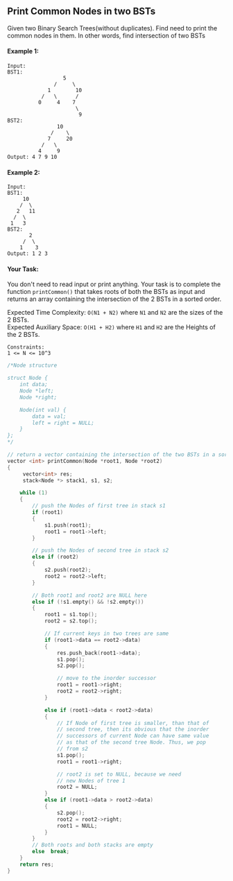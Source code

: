 ## Print Common Nodes in two BSTs

Given two Binary Search Trees(without duplicates). Find need to print the common nodes in them. In other words, find intersection of two BSTs

#### Example 1:

```
Input:
BST1:
                  5
               /     \
             1        10
           /   \      /
          0     4    7
                      \
                       9
BST2:
                10
              /    \
             7     20
           /   \
          4     9
Output: 4 7 9 10
```

#### Example 2:

```
Input:
BST1:
     10
    /  \
   2   11
  /  \
 1   3
BST2:
       2
     /  \
    1    3
Output: 1 2 3
```

#### Your Task:

You don't need to read input or print anything. Your task is to complete the function `printCommon()` that takes roots of both the BSTs as input and returns an array containing the intersection of the 2 BSTs in a sorted order.

Expected Time Complexity: `O(N1 + N2)` where `N1` and `N2` are the sizes of the 2 BSTs.  
Expected Auxiliary Space: `O(H1 + H2)` where `H1` and `H2` are the Heights of the 2 BSTs.

```
Constraints:
1 <= N <= 10^3
```

```c++
/*Node structure

struct Node {
    int data;
    Node *left;
    Node *right;

    Node(int val) {
        data = val;
        left = right = NULL;
    }
};
*/

// return a vector containing the intersection of the two BSTs in a sorted order
vector <int> printCommon(Node *root1, Node *root2)
{
     vector<int> res;
     stack<Node *> stack1, s1, s2;

    while (1)
    {
        // push the Nodes of first tree in stack s1
        if (root1)
        {
            s1.push(root1);
            root1 = root1->left;
        }

        // push the Nodes of second tree in stack s2
        else if (root2)
        {
            s2.push(root2);
            root2 = root2->left;
        }

        // Both root1 and root2 are NULL here
        else if (!s1.empty() && !s2.empty())
        {
            root1 = s1.top();
            root2 = s2.top();

            // If current keys in two trees are same
            if (root1->data == root2->data)
            {
                res.push_back(root1->data);
                s1.pop();
                s2.pop();

                // move to the inorder successor
                root1 = root1->right;
                root2 = root2->right;
            }

            else if (root1->data < root2->data)
            {
                // If Node of first tree is smaller, than that of
                // second tree, then its obvious that the inorder
                // successors of current Node can have same value
                // as that of the second tree Node. Thus, we pop
                // from s2
                s1.pop();
                root1 = root1->right;

                // root2 is set to NULL, because we need
                // new Nodes of tree 1
                root2 = NULL;
            }
            else if (root1->data > root2->data)
            {
                s2.pop();
                root2 = root2->right;
                root1 = NULL;
            }
        }
        // Both roots and both stacks are empty
        else  break;
    }
    return res;
}


```
